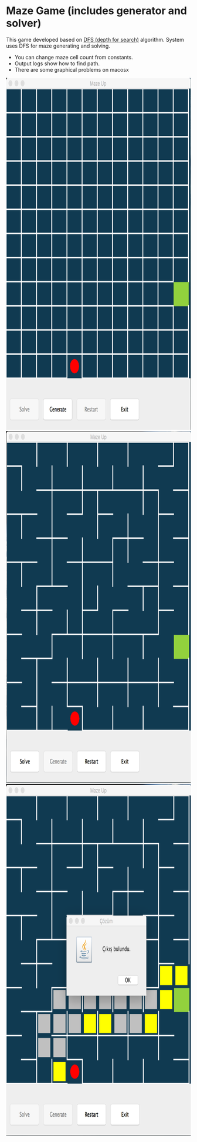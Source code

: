 # Maze Game (includes generator and solver)
This game developed based on [DFS (depth for search)](https://en.wikipedia.org/wiki/Depth-first_search) algorithm. System uses
DFS for maze generating and solving.

* You can change maze cell count from constants.
* Output logs show how to find path.
* There are some graphical problems on macosx

 
<img src="https://raw.githubusercontent.com/kemalbayindir/MazeUp/master/screenshots/s1.png?raw=true" height="958px" width="716px">

<img src="https://raw.githubusercontent.com/kemalbayindir/MazeUp/master/screenshots/s2.png?raw=true" height="958px" width="716px">

<img src="https://raw.githubusercontent.com/kemalbayindir/MazeUp/master/screenshots/s3.png?raw=true" height="958px" width="716px">


